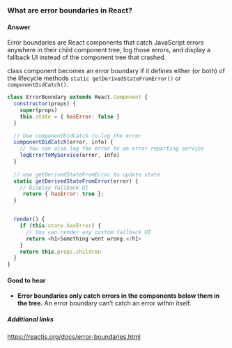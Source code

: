 ### What are error boundaries in React?

#### Answer

Error boundaries are React components that catch JavaScript errors anywhere in their child component tree, log those errors, and display a fallback UI instead of the component tree that crashed.

 class component becomes an error boundary if it defines either (or both) of the lifecycle methods `static getDerivedStateFromError()` or `componentDidCatch().`

```js
class ErrorBoundary extends React.Component {
  constructor(props) {
    super(props)
    this.state = { hasError: false }
  }

  // Use componentDidCatch to log the error
  componentDidCatch(error, info) {
    // You can also log the error to an error reporting service
    logErrorToMyService(error, info)
  }
  
  // use getDerivedStateFromError to update state
  static getDerivedStateFromError(error) {
    // Display fallback UI
     return { hasError: true };
  }


  render() {
    if (this.state.hasError) {
      // You can render any custom fallback UI
      return <h1>Something went wrong.</h1>
    }
    return this.props.children
  }
}
```

#### Good to hear

* **Error boundaries only catch errors in the components below them in the tree.** An error boundary can’t catch an error within itself.

##### Additional links
https://reactjs.org/docs/error-boundaries.html

<!-- tags: (react) -->

<!-- expertise: (2) -->

